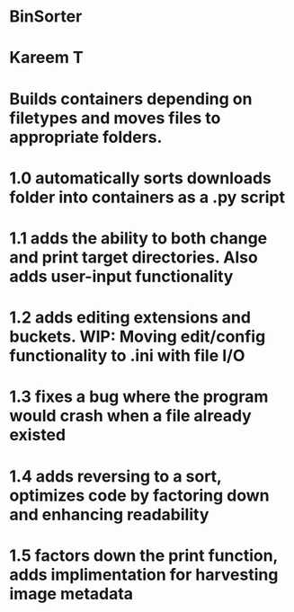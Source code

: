 # BinSorter
# Kareem T
#
# Builds containers depending on filetypes and moves files to appropriate folders.
# 1.0 automatically sorts downloads folder into containers as a .py script
# 1.1 adds the ability to both change and print target directories. Also adds user-input functionality
# 1.2 adds editing extensions and buckets. WIP: Moving edit/config functionality to .ini with file I/O
# 1.3 fixes a bug where the program would crash when a file already existed
# 1.4 adds reversing to a sort, optimizes code by factoring down and enhancing readability
# 1.5 factors down the print function, adds implimentation for harvesting image metadata
